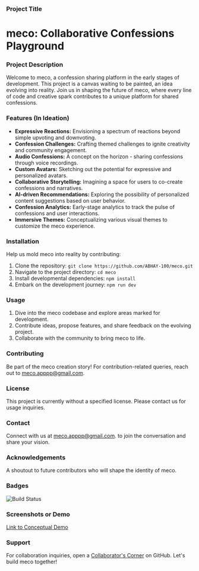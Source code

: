 ### Project Title
# meco: Collaborative Confessions Playground

### Project Description
Welcome to meco, a confession sharing platform in the early stages of development. This project is a canvas waiting to be painted, an idea evolving into reality. Join us in shaping the future of meco, where every line of code and creative spark contributes to a unique platform for shared confessions.

### Features (In Ideation)
- **Expressive Reactions:** Envisioning a spectrum of reactions beyond simple upvoting and downvoting.
- **Confession Challenges:** Crafting themed challenges to ignite creativity and community engagement.
- **Audio Confessions:** A concept on the horizon - sharing confessions through voice recordings.
- **Custom Avatars:** Sketching out the potential for expressive and personalized avatars.
- **Collaborative Storytelling:** Imagining a space for users to co-create confessions and narratives.
- **AI-driven Recommendations:** Exploring the possibility of personalized content suggestions based on user behavior.
- **Confession Analytics:** Early-stage analytics to track the pulse of confessions and user interactions.
- **Immersive Themes:** Conceptualizing various visual themes to customize the meco experience.

### Installation
Help us mold meco into reality by contributing:
1. Clone the repository: `git clone https://github.com/ABHAY-100/meco.git`
2. Navigate to the project directory: `cd meco`
3. Install developmental dependencies: `npm install`
4. Embark on the development journey: `npm run dev`

### Usage
1. Dive into the meco codebase and explore areas marked for development.
2. Contribute ideas, propose features, and share feedback on the evolving project.
3. Collaborate with the community to bring meco to life.

### Contributing
Be part of the meco creation story! For contribution-related queries, reach out to [meco.apppp@gmail.com](mailto:meco.apppp@gmail.com).

### License
This project is currently without a specified license. Please contact us for usage inquiries.

### Contact
Connect with us at [meco.apppp@gmail.com](mailto:meco.apppp@gmail.com). to join the conversation and share your vision.

### Acknowledgements
A shoutout to future contributors who will shape the identity of meco.

### Badges
![Build Status](https://img.shields.io/travis/your-username/meco/develop.svg?style=flat-square)

### Screenshots or Demo
[Link to Conceptual Demo](https://meco-conceptual-demo.com)

### Support
For collaboration inquiries, open a [Collaborator's Corner](https://github.com/your-username/meco/issues) on GitHub. Let's build meco together!
